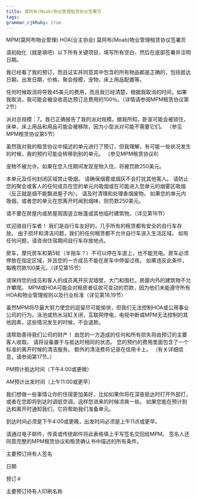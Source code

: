 ```yaml
---
title: 莫阿布(Moab)物业管理租赁协议签署页
tags: 
grammar_cjkRuby: true
---
```

MPM(莫阿布物业管理)
HOA(业主协会)
莫阿布(Moab)物业管理租赁协议签署页

请初始化（就是填吧）以下所有关键项目，填写所有空白，然后在底部签署并注明日期。

我已经看了我的预订，而且证实并同意其中包含的所有物品都是正确的，包括抵达日期，出发日期，价格，聚会规模，宠物，床上用品配置等。

任何时候取消将导致45美元的费用，而且我已经清楚，根据我取消的时间，如果我取消，我可能会被没收高达预订总费用的100％。（详情请参阅MPM租赁协议第2节） 

派对总规模：7。我已正确报告了我的派对规模。据我所知，卧室可能会被锁住，床单，床上用品和用品可能会被移除，因为小型派对可能不需要它们。 （参见MPM租赁协议第5节）

虽然我对我的租赁协议中描述的单元进行了预订，但我理解，有可能一些状况发生的时候，我的预约可能会转移到别的单元。 （参见MPM租赁协议8）

宠物不被允许。如果在您入住期间发现宠物入住，将被罚款250美元。

本单元及任何封闭区域禁止吸烟。 请确保烟雾或烟灰不会打扰其他客人。 请防止您的聚会或客人的任何成员在您的单元内吸烟或在可能进入您单元的烟雾区吸烟（反正就是烟不能飘进屋子内）。 请及时清理和处理香烟废物。 如果您的单元内吸烟，或者您的单元在您离开时闻到烟味，则罚款250美元。

请不要在房屋内或房屋周围竖立帐篷或其他临时建筑物。（详见第16节）

欢迎骑自行车者！ 我们是自行车友好的，几乎所有的租赁都有安全的自行车存放。 由于损坏和清洁问题，我们的任何租赁都不允许自行车进入生活区域。 如有任何问题，请咨询住宿期间自行车存放地点。

房车，摩托房车和第5轮（半拖车？）不可以停在车道上，也不能充电。房车必须停放在指定区域，并且您的一方成员不能在房车中停留过夜。 如果违反此条件，每晚罚款100美元。（详见第15节）

请保持您的成员和客人的成员离开灰泥墙壁，大门和围栏。房屋内外的建筑物不允许攀爬。 MPM或HOA可能会对租房者征收可变动的罚款，因为他们未能遵守所有HOA和物业管理规则以及行业标准（详见第18,19节）

虽然MPM将尽最大努力使您的逗留尽可能愉快，但我们无法控制HOA或公用事业公司的行为。泳池或热水浴缸关闭，互联网停电，电视中断或MPM无法控制的其他因素，这些情况发生的时候，不会退款。

请帮助善待我们公司的财产！ 由您的一方造成的任何和所有损失将由预订的主要客人收取。 请将设备置于与抵达时相同的状态。 您的预约的费用里面包含了一个标准的离开时候的清洁服务。 额外的清洁费将记录在信用卡上。 （有关详细信息，请参阅第17节。）

PM预计抵达时间（下午4:00或更晚）

AM预计出发时间（上午11:00或更早）

我们想做一些事情让你的住宿更加美好，比如如果你将在深夜抵达时打开外部灯，或者在您即将到达时调低空调，这样您进来的时候凉爽一些。 如果您能在预计到达和离开时通知我们，它将帮助我们准备单元。

到达时间必须是下午4:00或更晚，出发时间必须是上午11点或更早。

请通过电子邮件，传真或传统邮件将此表格填上手写签名交回给MPM。 签名人还同意完整的MPM租赁协议和租赁确认书中描述的所有条件。

主要预订持有人签名

日期

预订＃

主要预订持有人印刷名称